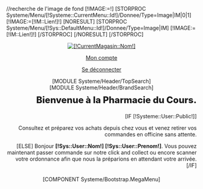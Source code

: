 //recherche de l'image de fond
[!IMAGE:=!]
[STORPROC Systeme/Menu/[!Systeme::CurrentMenu::Id!]/Donnee/Type=Image|IM|0|1]
[!IMAGE:=[!IM::Lien!]!]
[NORESULT]
[STORPROC Systeme/Menu/[!Sys::DefaultMenu::Id!]/Donnee/Type=Image|IM]
[!IMAGE:=[!IM::Lien!]!]
[/STORPROC]
[/NORESULT]
[/STORPROC]
<header id="header" class="header-wrap" style="background-image: url(/[!IMAGE!]);">
    <section class="header">
        <div class="container" >
            <div class="row">
                <div class="col-md-3">
                    <a id="header_logo" href="/" title="[!CurrentMagasin::Nom!]"> <img class="logo img-responsive" src="/[!CurrentMagasin::Logo!]" alt="[!CurrentMagasin::Nom!]" /> </a>
                </div>
                <div class="col-md-9">
                    <div class="row" style="margin-bottom: 20px;">
                        <div class="col-md-4  carre-wrapper" style="padding:0;">
                            <a class="carre carre-vert" href="/Mon-compte"><i class="fa fa-user-md"></i><p>Mon compte</p></a>
                            <a class="carre carre-orange" href="/Systeme/Deconnexion"><i class="fa fa-sign-out"></i><p>Se déconnecter</p></a>
                        </div>
                        <div class="col-md-3 " style="padding:0;">
                            [MODULE Systeme/Header/TopSearch]<br />
                            [MODULE Systeme/Header/BrandSearch]
                        </div>
                        <div class="col-md-5" style="padding:0;text-align: right">
                            <h1 style="margin-top: 10px;font-size: 24px;font-weight: 800;">Bienvenue à la Pharmacie du Cours.</h1>
                            [IF [!Systeme::User::Public!]]
                            <p>Consultez et préparez vos achats depuis chez vous et venez retirer vos commandes en officine sans attente.  </p>
                            [ELSE]
                            Bonjour <strong>[!Sys::User::Nom!] [!Sys::User::Prenom!]</strong>. Vous pouvez maintenant passer commande sur notre click and collect ou encore scanner votre ordonnance afin que nous la préparions en attendant votre arrivée.
                            [/IF]
                        </div>
                    </div>
                    [COMPONENT Systeme/Bootstrap.MegaMenu]
                </div>
            </div>
        </div>
    </section>
</header>
